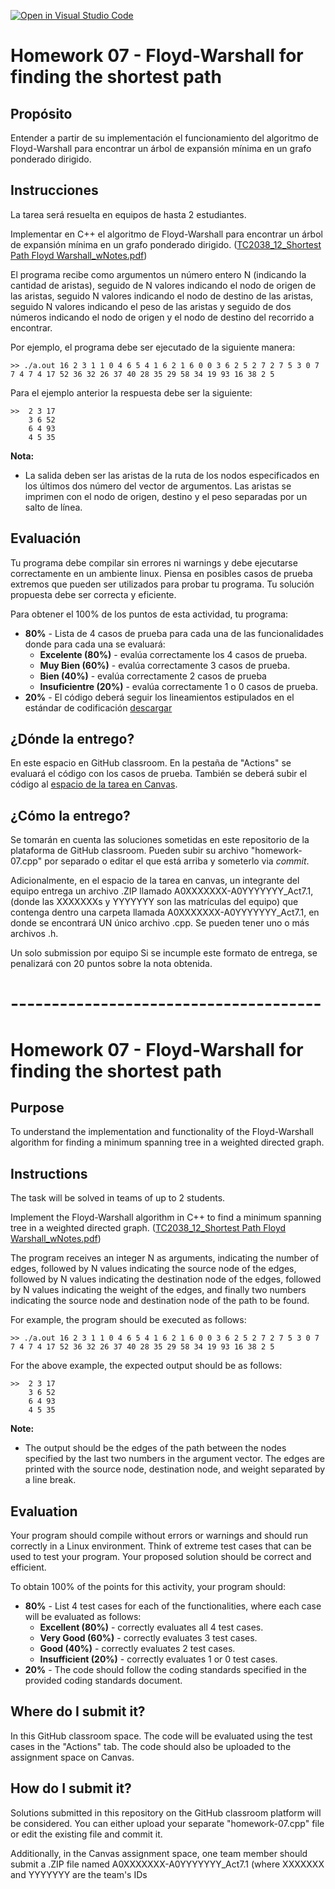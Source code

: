 [![Open in Visual Studio Code](https://classroom.github.com/assets/open-in-vscode-f059dc9a6f8d3a56e377f745f24479a46679e63a5d9fe6f495e02850cd0d8118.svg)](https://classroom.github.com/online_ide?assignment_repo_id=6067080&assignment_repo_type=AssignmentRepo)
# Homework 07 - Floyd-Warshall for finding the shortest path

## Propósito
Entender a partir de su implementación el funcionamiento del algoritmo de Floyd-Warshall para encontrar un árbol de expansión mínima en un grafo ponderado dirigido.


## Instrucciones
La tarea será resuelta en equipos de hasta 2 estudiantes.

Implementar en C++ el algoritmo de Floyd-Warshall para encontrar un árbol de expansión mínima en un grafo ponderado dirigido. ([TC2038_12_Shortest Path Floyd Warshall_wNotes.pdf](https://experiencia21.tec.mx/courses/173572/files/65062749/))

El programa recibe como argumentos un número entero N (indicando la cantidad de aristas), seguido de N valores indicando el nodo de origen de las aristas, seguido N valores indicando el nodo de destino de las aristas, seguido N valores indicando el peso de las aristas y seguido de dos números indicando el nodo de origen y el nodo de destino del recorrido a encontrar.

Por ejemplo, el programa debe ser ejecutado de la siguiente manera:
```
>> ./a.out 16 2 3 1 1 0 4 6 5 4 1 6 2 1 6 0 0 3 6 2 5 2 7 2 7 5 3 0 7 7 4 7 4 17 52 36 32 26 37 40 28 35 29 58 34 19 93 16 38 2 5
```

Para el ejemplo anterior la respuesta debe ser la siguiente:

```
>>  2 3 17
    3 6 52
    6 4 93
    4 5 35
```

**Nota:**
- La salida deben ser las aristas de la ruta de los nodos especificados en los últimos dos número del vector de argumentos. Las aristas se imprimen con el nodo de origen, destino y el peso separadas por un salto de línea.


## Evaluación
Tu programa debe compilar sin errores ni warnings y debe ejecutarse correctamente en un ambiente linux. Piensa en posibles casos de prueba extremos que pueden ser utilizados para probar tu programa.
Tu solución propuesta debe ser correcta y eficiente.

Para obtener el 100% de los puntos de esta actividad, tu programa:

- **80%** - Lista de 4 casos de prueba para cada una de las funcionalidades donde para cada una se evaluará:
  - **Excelente (80%)** - evalúa correctamente los 4 casos de prueba.
  - **Muy Bien (60%)** - evalúa correctamente 3 casos de prueba.
  - **Bien (40%)** - evalúa correctamente 2 casos de prueba
  - **Insuficientre (20%)** - evalúa correctamente 1 o 0 casos de prueba.
- **20%** - El código deberá seguir los lineamientos estipulados en el estándar de codificación  [descargar](https://experiencia21.tec.mx/courses/173572/files/52881961?wrap=1)

## ¿Dónde la entrego?
En este espacio en GitHub classroom. En la pestaña de "Actions" se evaluará el código con los casos de prueba. También se deberá subir el código al [espacio de la tarea en Canvas](https://experiencia21.tec.mx/courses/173572/assignments/5813314). 

## ¿Cómo la entrego?
Se tomarán en cuenta las soluciones sometidas en este repositorio de la plataforma de GitHub classroom. Pueden subir su archivo "homework-07.cpp" por separado o editar el que está arriba y someterlo via *commit*.

Adicionalmente, en el espacio de la tarea en canvas, un integrante del equipo entrega un archivo .ZIP llamado A0XXXXXXX-A0YYYYYYY_Act7.1, (donde las XXXXXXXs y YYYYYYY son las matrículas del equipo)
     que contenga dentro una carpeta llamada A0XXXXXXX-A0YYYYYYY_Act7.1,
          en donde se encontrará UN único archivo .cpp.  Se pueden tener uno o más archivos .h.

Un solo submission por equipo
Si se incumple este formato de entrega, se penalizará con 20 puntos sobre la nota obtenida.

# --------------------------------------

# Homework 07 - Floyd-Warshall for finding the shortest path

## Purpose
To understand the implementation and functionality of the Floyd-Warshall algorithm for finding a minimum spanning tree in a weighted directed graph.


## Instructions
The task will be solved in teams of up to 2 students.

Implement the Floyd-Warshall algorithm in C++ to find a minimum spanning tree in a weighted directed graph. ([TC2038_12_Shortest Path Floyd Warshall_wNotes.pdf](https://experiencia21.tec.mx/courses/173572/files/65062749/))

The program receives an integer N as arguments, indicating the number of edges, followed by N values indicating the source node of the edges, followed by N values indicating the destination node of the edges, followed by N values indicating the weight of the edges, and finally two numbers indicating the source node and destination node of the path to be found.

For example, the program should be executed as follows:
```
>> ./a.out 16 2 3 1 1 0 4 6 5 4 1 6 2 1 6 0 0 3 6 2 5 2 7 2 7 5 3 0 7 7 4 7 4 17 52 36 32 26 37 40 28 35 29 58 34 19 93 16 38 2 5
```

For the above example, the expected output should be as follows:

```
>>  2 3 17
    3 6 52
    6 4 93
    4 5 35
```

**Note:**
- The output should be the edges of the path between the nodes specified by the last two numbers in the argument vector. The edges are printed with the source node, destination node, and weight separated by a line break.


## Evaluation
Your program should compile without errors or warnings and should run correctly in a Linux environment. Think of extreme test cases that can be used to test your program.
Your proposed solution should be correct and efficient.

To obtain 100% of the points for this activity, your program should:

- **80%** - List 4 test cases for each of the functionalities, where each case will be evaluated as follows:
  - **Excellent (80%)** - correctly evaluates all 4 test cases.
  - **Very Good (60%)** - correctly evaluates 3 test cases.
  - **Good (40%)** - correctly evaluates 2 test cases.
  - **Insufficient (20%)** - correctly evaluates 1 or 0 test cases.
- **20%** - The code should follow the coding standards specified in the provided coding standards document.

## Where do I submit it?
In this GitHub classroom space. The code will be evaluated using the test cases in the "Actions" tab. The code should also be uploaded to the assignment space on Canvas. 

## How do I submit it?
Solutions submitted in this repository on the GitHub classroom platform will be considered. You can either upload your separate "homework-07.cpp" file or edit the existing file and commit it.

Additionally, in the Canvas assignment space, one team member should submit a .ZIP file named A0XXXXXXX-A0YYYYYYY_Act7.1 (where XXXXXXX and YYYYYYY are the team's IDs
